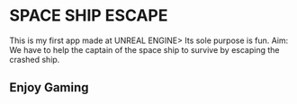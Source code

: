 # SPACE SHIP ESCAPE
This is my first app made at UNREAL ENGINE>
Its sole purpose is fun.
Aim: We have to help the captain of the space ship to survive by escaping the crashed ship.
## Enjoy Gaming

